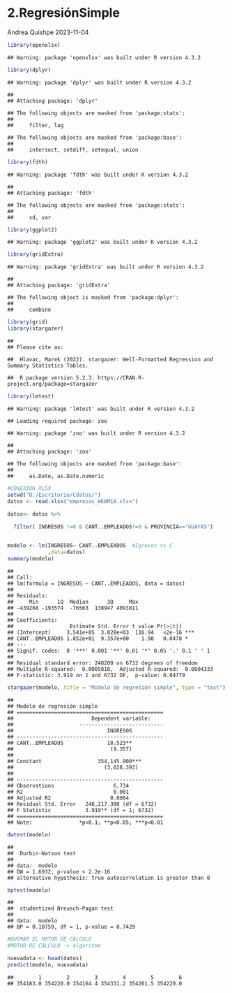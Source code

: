 2.RegresiónSimple
================
Andrea Quishpe
2023-11-04

``` r
library(openxlsx)
```

    ## Warning: package 'openxlsx' was built under R version 4.3.2

``` r
library(dplyr)
```

    ## Warning: package 'dplyr' was built under R version 4.3.2

    ## 
    ## Attaching package: 'dplyr'

    ## The following objects are masked from 'package:stats':
    ## 
    ##     filter, lag

    ## The following objects are masked from 'package:base':
    ## 
    ##     intersect, setdiff, setequal, union

``` r
library(fdth)
```

    ## Warning: package 'fdth' was built under R version 4.3.2

    ## 
    ## Attaching package: 'fdth'

    ## The following objects are masked from 'package:stats':
    ## 
    ##     sd, var

``` r
library(ggplot2)
```

    ## Warning: package 'ggplot2' was built under R version 4.3.2

``` r
library(gridExtra)
```

    ## Warning: package 'gridExtra' was built under R version 4.3.2

    ## 
    ## Attaching package: 'gridExtra'

    ## The following object is masked from 'package:dplyr':
    ## 
    ##     combine

``` r
library(grid)
library(stargazer)
```

    ## 
    ## Please cite as:

    ##  Hlavac, Marek (2022). stargazer: Well-Formatted Regression and Summary Statistics Tables.

    ##  R package version 5.2.3. https://CRAN.R-project.org/package=stargazer

``` r
library(lmtest)
```

    ## Warning: package 'lmtest' was built under R version 4.3.2

    ## Loading required package: zoo

    ## Warning: package 'zoo' was built under R version 4.3.2

    ## 
    ## Attaching package: 'zoo'

    ## The following objects are masked from 'package:base':
    ## 
    ##     as.Date, as.Date.numeric

``` r
#CONEXIÓN XLSX
setwd("D:/Escritorio/Cdatos/")
datos <- read.xlsx("empresas_HEBM18.xlsx")

datos<- datos %>% 
 
  filter( INGRESOS !=0 & CANT..EMPLEADOS!=0 & PROVINCIA=="GUAYAS")


modelo <- lm(INGRESOS~ CANT..EMPLEADOS  #Igresos vs C
             ,data=datos)
summary(modelo)
```

    ## 
    ## Call:
    ## lm(formula = INGRESOS ~ CANT..EMPLEADOS, data = datos)
    ## 
    ## Residuals:
    ##     Min      1Q  Median      3Q     Max 
    ## -439268 -193574  -76563  138947 4093811 
    ## 
    ## Coefficients:
    ##                  Estimate Std. Error t value Pr(>|t|)    
    ## (Intercept)     3.541e+05  3.028e+03  116.94   <2e-16 ***
    ## CANT..EMPLEADOS 1.852e+01  9.357e+00    1.98   0.0478 *  
    ## ---
    ## Signif. codes:  0 '***' 0.001 '**' 0.01 '*' 0.05 '.' 0.1 ' ' 1
    ## 
    ## Residual standard error: 248200 on 6732 degrees of freedom
    ## Multiple R-squared:  0.0005818,  Adjusted R-squared:  0.0004333 
    ## F-statistic: 3.919 on 1 and 6732 DF,  p-value: 0.04779

``` r
stargazer(modelo, title = "Modelo de regresión simple", type = "text")
```

    ## 
    ## Modelo de regresión simple
    ## ===============================================
    ##                         Dependent variable:    
    ##                     ---------------------------
    ##                              INGRESOS          
    ## -----------------------------------------------
    ## CANT..EMPLEADOS              18.523**          
    ##                               (9.357)          
    ##                                                
    ## Constant                  354,145.900***       
    ##                             (3,028.393)        
    ##                                                
    ## -----------------------------------------------
    ## Observations                   6,734           
    ## R2                             0.001           
    ## Adjusted R2                   0.0004           
    ## Residual Std. Error   248,217.300 (df = 6732)  
    ## F Statistic           3.919** (df = 1; 6732)   
    ## ===============================================
    ## Note:               *p<0.1; **p<0.05; ***p<0.01

``` r
dwtest(modelo)
```

    ## 
    ##  Durbin-Watson test
    ## 
    ## data:  modelo
    ## DW = 1.6932, p-value < 2.2e-16
    ## alternative hypothesis: true autocorrelation is greater than 0

``` r
bptest(modelo)
```

    ## 
    ##  studentized Breusch-Pagan test
    ## 
    ## data:  modelo
    ## BP = 0.10759, df = 1, p-value = 0.7429

``` r
#QUEMAR EL MOTOR DE CÁLCULO
#MOTOR DE CÁLCULO -> algoritmo

nuevadata <- head(datos)
predict(modelo, nuevadata)
```

    ##        1        2        3        4        5        6 
    ## 354183.0 354220.0 354164.4 354331.2 354201.5 354220.0

